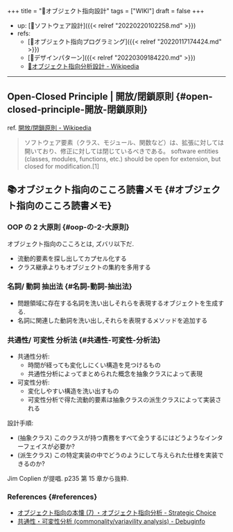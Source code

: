 +++
title = "📝オブジェクト指向設計"
tags = ["WIKI"]
draft = false
+++

-   up: [📂ソフトウェア設計]({{< relref "20220220102258.md" >}})
-   refs:
    -   [📝オブジェクト指向プログラミング]({{< relref "20220117174424.md" >}})
    -   [📝デザインパターン]({{< relref "20220309184220.md" >}})
    -   [🔗オブジェクト指向分析設計 - Wikipedia](http://ja.wikipedia.org/wiki/%E3%82%AA%E3%83%96%E3%82%B8%E3%82%A7%E3%82%AF%E3%83%88%E6%8C%87%E5%90%91%E5%88%86%E6%9E%90%E8%A8%AD%E8%A8%88)

---


## Open-Closed Principle | 開放/閉鎖原則 {#open-closed-principle-開放-閉鎖原則}

ref. [開放/閉鎖原則 - Wikipedia](https://ja.wikipedia.org/wiki/%E9%96%8B%E6%94%BE/%E9%96%89%E9%8E%96%E5%8E%9F%E5%89%87)

> ソフトウェア要素（クラス、モジュール、関数など）は、拡張に対しては開いており、修正に対しては閉じているべきである。 software entities (classes, modules, functions, etc.) should be open for extension, but closed for modification.[1]


## 📚オブジェクト指向のこころ読書メモ {#オブジェクト指向のこころ読書メモ}


### OOP の 2 大原則 {#oop-の-2-大原則}

オブジェクト指向のこころとは, ズバリ以下だ.

-   流動的要素を探し出してカプセル化する
-   クラス継承よりもオブジェクトの集約を多用する


### 名詞/ 動詞 抽出法 {#名詞-動詞-抽出法}

-   問題領域に存在する名詞を洗い出しそれらを表現するオブジェクトを生成する.
-   名詞に関連した動詞を洗い出し,それらを表現するメソッドを追加する


### 共通性/ 可変性 分析法 {#共通性-可変性-分析法}

-   共通性分析:
    -   時間が経っても変化しにくい構造を見つけるもの
    -   共通性分析によってまとめられた概念を抽象クラスによって表現
-   可変性分析:
    -   変化しやすい構造を洗い出すもの
    -   可変性分析で得た流動的要素は抽象クラスの派生クラスによって実装される

設計手順:

-   (抽象クラス) このクラスが持つ責務をすべて全うするにはどうようなインターフェイスが必要か?
-   (派生クラス) この特定実装の中でどうのようにして与えられた仕様を実装できるのか?

Jim Coplien が提唱. p235 第 15 章から抜粋.


### References {#references}

-   [オブジェクト指向の本懐 (7) ・オブジェクト指向分析 - Strategic Choice](http://d.hatena.ne.jp/asakichy/20090428/1240878836)
-   [共通性・可変性分析 (commonality/variavility analysis) - Debuginfo](http://shoheik.hatenablog.com/entry/20120917/1347838230)
